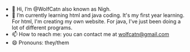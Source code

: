 - 👋 Hi, I’m @WolfCatn also known as Nigh.
- 🌱 I’m currently learning html and java coding. It's my first year learning. For html, I'm creating my own website. For java, I've just been doing a lot of different programs.
- 📫 How to reach me: you can contact me at wolfcatn@gmail.com
- 😄 Pronouns: they/them

<!---
WolfCatn/WolfCatn is a ✨ special ✨ repository because its `README.md` (this file) appears on your GitHub profile.
You can click the Preview link to take a look at your changes.
--->
